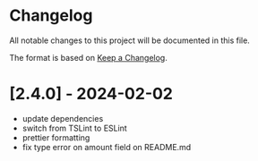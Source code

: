 # Changelog
All notable changes to this project will be documented in this file.

The format is based on [Keep a Changelog](https://keepachangelog.com/en/1.0.0/).

# [2.4.0] - 2024-02-02
- update dependencies
- switch from TSLint to ESLint
- prettier formatting
- fix type error on amount field on README.md